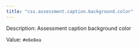 ```yaml
---
title: "css.assessment.caption.background.color"
---
```


Description: Assessment caption background color

Value: `#e6e8ea`